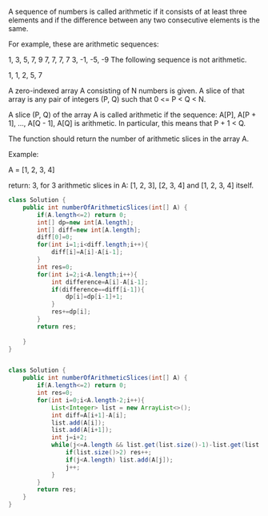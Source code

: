 A sequence of numbers is called arithmetic if it consists of at least three elements and if the difference between any two consecutive elements is the same.

For example, these are arithmetic sequences:

1, 3, 5, 7, 9
7, 7, 7, 7
3, -1, -5, -9
The following sequence is not arithmetic.

1, 1, 2, 5, 7
 
A zero-indexed array A consisting of N numbers is given. A slice of that array is any pair of integers (P, Q) such that 0 <= P < Q < N.

A slice (P, Q) of the array A is called arithmetic if the sequence:
A[P], A[P + 1], ..., A[Q - 1], A[Q] is arithmetic. In particular, this means that P + 1 < Q.

The function should return the number of arithmetic slices in the array A.

 
Example:

A = [1, 2, 3, 4]

return: 3, for 3 arithmetic slices in A: [1, 2, 3], [2, 3, 4] and [1, 2, 3, 4] itself.

```java
class Solution {
    public int numberOfArithmeticSlices(int[] A) {
        if(A.length<=2) return 0;
        int[] dp=new int[A.length];
        int[] diff=new int[A.length];
        diff[0]=0;
        for(int i=1;i<diff.length;i++){
            diff[i]=A[i]-A[i-1];
        }
        int res=0;
        for(int i=2;i<A.length;i++){
            int difference=A[i]-A[i-1];
            if(difference==diff[i-1]){
                dp[i]=dp[i-1]+1;
            }
            res+=dp[i];
        }
        return res;
        
    }
}
```


```java

class Solution {
    public int numberOfArithmeticSlices(int[] A) {
        if(A.length<=2) return 0;
        int res=0;
        for(int i=0;i<A.length-2;i++){
            List<Integer> list = new ArrayList<>();
            int diff=A[i+1]-A[i];
            list.add(A[i]);
            list.add(A[i+1]);
            int j=i+2;
            while(j<=A.length && list.get(list.size()-1)-list.get(list.size()-2)==diff){
                if(list.size()>2) res++;
                if(j<A.length) list.add(A[j]);
                j++;
            }
        }
        return res;
    }
}
```
